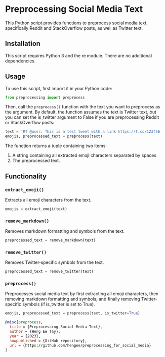 # Preprocessing Social Media Text
This Python script provides functions to preprocess social media text, specifically Reddit and StackOverflow posts, as well as Twitter text.

## Installation
This script requires Python 3 and the re module. There are no additional dependencies.

## Usage
To use this script, first import it in your Python code:

```python
from preprocessing import preprocess
```

Then, call the `preprocess()` function with the text you want to preprocess as the argument. By default, the function assumes the text is Twitter text, but you can set the is_twitter argument to False if you are preprocessing Reddit or StackOverflow posts:

```python
text = 'RT @user: This is a test tweet with a link https://t.co/123456 and an emoji 😂'
emojis, preprocessed_text = preprocess(text)
```

The function returns a tuple containing two items:

1. A string containing all extracted emoji characters separated by spaces.
2. The preprocessed text.

## Functionality
### `extract_emoji()`
Extracts all emoji characters from the text.

```python
emojis = extract_emoji(text)
```

### `remove_markdown()`
Removes markdown formatting and symbols from the text.

```python
preprocessed_text = remove_markdown(text)
```

### `remove_twitter()`
Removes Twitter-specific symbols from the text.

```python
preprocessed_text = remove_twitter(text)
```

### `preprocess()`
Preprocesses social media text by first extracting all emoji characters, then removing markdown formatting and symbols, and finally removing Twitter-specific symbols (if is_twitter is set to True).

```python
emojis, preprocessed_text = preprocess(text, is_twitter=True)
```

```bib
@misc{preprocess,
  title = {Preprocessing Social Media Text},
  author = {Heng Ee Tay},
  year = {2023},
  howpublished = {GitHub repository},
  url = {https://github.com/hengee/preprocessing_for_social_media}
}
```
